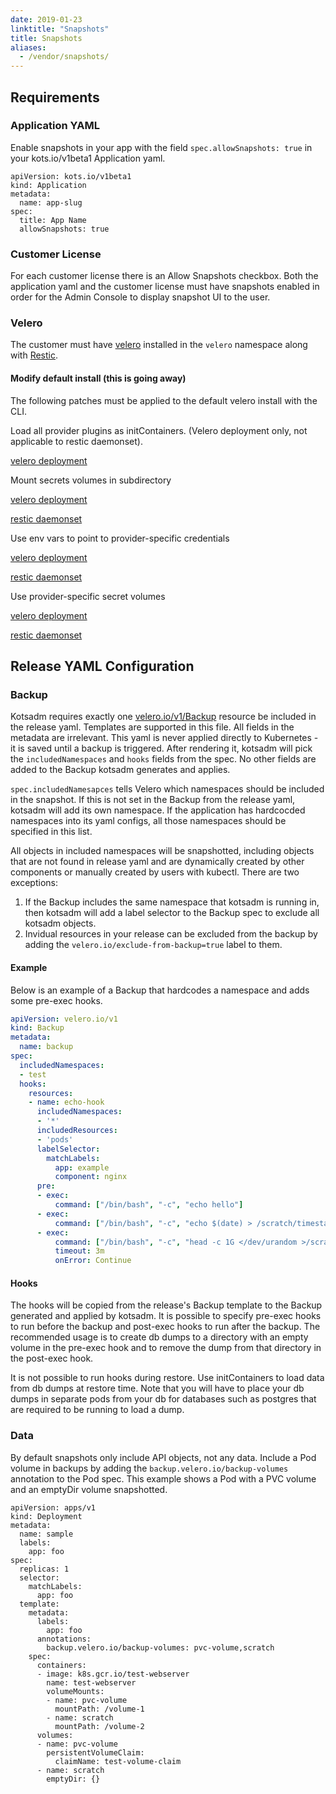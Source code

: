 ```yaml
---
date: 2019-01-23
linktitle: "Snapshots"
title: Snapshots
aliases:
  - /vendor/snapshots/
---
```


## Requirements

### Application YAML

Enable snapshots in your app with the field `spec.allowSnapshots: true` in your kots.io/v1beta1 Application yaml.

```
apiVersion: kots.io/v1beta1
kind: Application
metadata:
  name: app-slug
spec:
  title: App Name
  allowSnapshots: true
```

### Customer License

For each customer license there is an Allow Snapshots checkbox. Both the application yaml and the customer license must have snapshots enabled in order for the Admin Console to display snapshot UI to the user.

### Velero

The customer must have [velero](https://velero.io/) installed in the `velero` namespace along with [Restic](https://velero.io/docs/v1.2.0/restic/).

#### Modify default install (this is going away)

The following patches must be applied to the default velero install with the CLI.

Load all provider plugins as initContainers. (Velero deployment only, not applicable to restic daemonset).

[velero deployment](https://github.com/replicatedhq/kURL/blob/master/addons/velero/1.2.0/deployment.yaml#L20-L34)

Mount secrets volumes in subdirectory

[velero deployment](https://github.com/replicatedhq/kURL/blob/master/addons/velero/1.2.0/deployment.yaml#L48-L53)

[restic daemonset](https://github.com/replicatedhq/kURL/blob/master/addons/velero/1.2.0/restic-daemonset.yaml#L20-L31)

Use env vars to point to provider-specific credentials

[velero deployment](https://github.com/replicatedhq/kURL/blob/master/addons/velero/1.2.0/deployment.yaml#L64-L69)

[restic daemonset](https://github.com/replicatedhq/kURL/blob/master/addons/velero/1.2.0/restic-daemonset.yaml#L46-L51)

Use provider-specific secret volumes

[velero deployment](https://github.com/replicatedhq/kURL/blob/master/addons/velero/1.2.0/deployment.yaml#L71-L82)

[restic daemonset](https://github.com/replicatedhq/kURL/blob/master/addons/velero/1.2.0/restic-daemonset.yaml#L68-L73)


## Release YAML Configuration

### Backup

Kotsadm requires exactly one [velero.io/v1/Backup](https://velero.io/docs/v1.2.0/api-types/backup/) resource be included in the release yaml.
Templates are supported in this file.
All fields in the metadata are irrelevant.
This yaml is never applied directly to Kubernetes - it is saved until a backup is triggered.
After rendering it, kotsadm will pick the `includedNamespaces` and `hooks` fields from the spec.
No other fields are added to the Backup kotsadm generates and applies.

`spec.includedNamesapces` tells Velero which namespaces should be included in the snapshot.
If this is not set in the Backup from the release yaml, kotsadm will add its own namespace.
If the application has hardcocded namespaces into its yaml configs, all those namespaces should be specified in this list.

All objects in included namespaces will be snapshotted, including objects that are not found in release yaml and are dynamically created by other components or manually created by users with kubectl.
There are two exceptions:

1. If the Backup includes the same namespace that kotsadm is running in, then kotsadm will add a label selector to the Backup spec to exclude all kotsadm objects.
2. Invidual resources in your release can be excluded from the backup by adding the `velero.io/exclude-from-backup=true` label to them.

#### Example

Below is an example of a Backup that hardcodes a namespace and adds some pre-exec hooks.

```yaml
apiVersion: velero.io/v1
kind: Backup
metadata:
  name: backup
spec:
  includedNamespaces:
  - test
  hooks:
    resources:
    - name: echo-hook
      includedNamespaces:
      - '*'
      includedResources:
      - 'pods'
      labelSelector:
        matchLabels:
          app: example
          component: nginx
      pre:
      - exec:
          command: ["/bin/bash", "-c", "echo hello"]
      - exec:
          command: ["/bin/bash", "-c", "echo $(date) > /scratch/timestamp"]
      - exec:
          command: ["/bin/bash", "-c", "head -c 1G </dev/urandom >/scratch/data"]
          timeout: 3m
          onError: Continue
```

#### Hooks

The hooks will be copied from the release's Backup template to the Backup generated and applied by kotsadm.
It is possible to specify pre-exec hooks to run before the backup and post-exec hooks to run after the backup.
The recommended usage is to create db dumps to a directory with an empty volume in the pre-exec hook and to remove the dump from that directory in the post-exec hook.

It is not possible to run hooks during restore.
Use initContainers to load data from db dumps at restore time.
Note that you will have to place your db dumps in separate pods from your db for databases such as postgres that are required to be running to load a dump.

### Data

By default snapshots only include API objects, not any data.
Include a Pod volume in backups by adding the `backup.velero.io/backup-volumes` annotation to the Pod spec.
This example shows a Pod with a PVC volume and an emptyDir volume snapshotted.

```
apiVersion: apps/v1
kind: Deployment
metadata:
  name: sample
  labels:
    app: foo
spec:
  replicas: 1
  selector:
    matchLabels:
      app: foo
  template:
    metadata:
      labels:
        app: foo
      annotations:
        backup.velero.io/backup-volumes: pvc-volume,scratch
    spec:
      containers:
      - image: k8s.gcr.io/test-webserver
        name: test-webserver
        volumeMounts:
        - name: pvc-volume
          mountPath: /volume-1
        - name: scratch
          mountPath: /volume-2
      volumes:
      - name: pvc-volume
        persistentVolumeClaim:
          claimName: test-volume-claim
      - name: scratch
        emptyDir: {}
```
